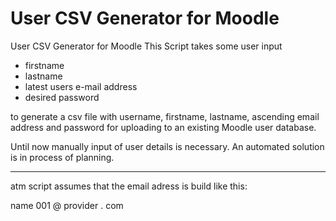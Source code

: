 # User CSV Generator for Moodle
User CSV Generator for Moodle
This Script takes some user input 
- firstname
- lastname
- latest users e-mail address 
- desired password

to generate a csv file with username, firstname, lastname, ascending email address and password for uploading to an existing Moodle user database.

Until now manually input of user details is necessary. An automated solution is in process of planning.

---
atm script assumes that the email adress is build like this:

name 001 @ provider . com